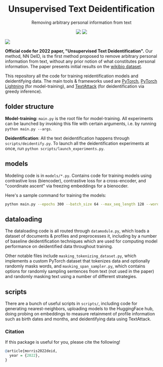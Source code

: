 <h1 align="center"> Unsupervised Text Deidentification </h1>
<p align="center"> Removing arbitrary personal information from text
</p>

<p align="center">
  <img src="https://img.shields.io/badge/license-mit-blue.svg">
  <img src="https://img.shields.io/badge/python-3.6--3.8-blue">
</p>  

<img src="https://github.com/jxmorris12/unsupervised-deid/blob/master/overview.svg">


<b>Official code for 2022 paper, "Unsupervised Text Deidentification".</b> Our method, NN DeID, is the first method proposed to remove arbitrary personal information from text, without any prior notion of what constitutes personal information. The paper presents initial results on the [wikibio dataset](https://rlebret.github.io/wikipedia-biography-dataset/).

This repository all the code for training reidentification models and deidentifying data. The main tools & frameworks used are [PyTorch](https://pytorch.org/), [PyTorch Lightning](https://github.com/Lightning-AI/lightning) (for model-training), and [TextAttack](https://github.com/QData/TextAttack) (for deidentification via greedy inference).


## folder structure

**Model-training:**
`main.py` is the root file for model-training. All experiments can be launched by invoking this file with certain arguments, i.e. by running `python main.py --args`.

**Deidentification**:
All the text deidentification happens through `scripts/deidentify.py`. To launch all the deidentification experiments at once, run `python scripts/launch_experiments.py`.

## models

Modeling code is in `models/*.py`. Contains code for training models using contrastive loss (biencoder), contrastive loss for a cross-encoder, and "coordinate ascent" via freezing embeddings for a bienocder.

Here's a sample command for training the models:

```bash
python main.py --epochs 300 --batch_size 64 --max_seq_length 128 --word_dropout_ratio 0.8 --word_dropout_perc -1.0 --document_model_name roberta --profile_model_name tapas --dataset_name "wiki_bio" --dataset_train_split="train[:100%]" --learning_rate 1e-4 --num_validations_per_epoch 1 --loss coordinate_ascent --e 3072 --label_smoothing 0.01
```

## dataloading

The dataloading code is all routed through `datamodule.py`, which loads a dataset of documents & profiles and preprocesses it, including by a number of baseline deidentification techniques which are used for computing model performance on deidentified data throughout training. 

Other notable files include `masking_tokenizing_dataset.py`, which implements a custom PyTorch dataset that tokenizes data and optionally randomly masks words, and `masking_span_sampler.py`, which contains options for randomly sampling sentences from text (not used in the paper) and randomly masking text using a number of different strategies.

## scripts

There are a bunch of useful scripts in `scripts/`, including code for generating nearest-neighbors, uploading models to the HuggingFace hub, doing probing on embeddings to measure retainment of profile information such as birth dates and months, and deidentifying data using TextAttack.


### Citation

If this package is useful for you, please cite the following!

```r
@article{morris2022deid,
  year = {2022},
}
```
